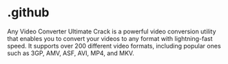 # .github
Any Video Converter Ultimate Crack is a powerful video conversion utility that enables you to convert your videos to any format with lightning-fast speed. It supports over 200 different video formats, including popular ones such as 3GP, AMV, ASF, AVI, MP4, and MKV.
